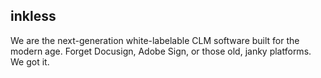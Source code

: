 ## inkless 
We are the next-generation white-labelable CLM software built for the modern age.
Forget Docusign, Adobe Sign, or those old, janky platforms. We got it.
